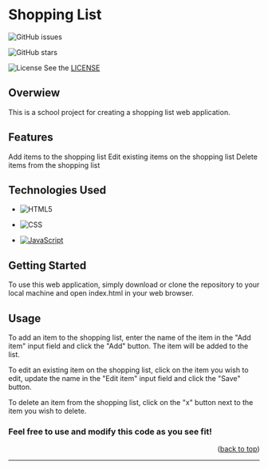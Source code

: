 <a name="readme-top"></a>

# Shopping List



![GitHub issues](https://img.shields.io/github/issues/wroan92/User-login-with-php?style=flat-square)

![GitHub stars](https://img.shields.io/github/stars/wroan92/User-login-with-php?style=flat-square)

![License](https://img.shields.io/badge/license-MIT-blue.svg)
See the [LICENSE](LICENSE.txt) 

## Overwiew
This is a school project for creating a shopping list web application.

## Features
Add items to the shopping list
Edit existing items on the shopping list
Delete items from the shopping list

## Technologies Used
- ![HTML5](https://img.shields.io/badge/-HTML5-E34F26?style=flat-square&logo=html5&logoColor=ffffff)

- ![CSS](https://img.shields.io/badge/-CSS-1572B6?style=flat-square&logo=css3&logoColor=ffffff)

- [![JavaScript](https://img.shields.io/badge/JavaScript-ES6-yellow?style=for-the-badge&logo=javascript)](https://www.javascript.com/) 


## Getting Started
To use this web application, simply download or clone the repository to your local machine and open index.html in your web browser.

## Usage
To add an item to the shopping list, enter the name of the item in the "Add item" input field and click the "Add" button. The item will be added to the list.

To edit an existing item on the shopping list, click on the item you wish to edit, update the name in the "Edit item" input field and click the "Save" button.

To delete an item from the shopping list, click on the "x" button next to the item you wish to delete.



### Feel free to use and modify this code as you see fit!
<p align="right">(<a href="#readme-top">back to top</a>)</p>  
<hr>